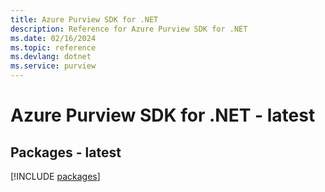 ```yaml
---
title: Azure Purview SDK for .NET
description: Reference for Azure Purview SDK for .NET
ms.date: 02/16/2024
ms.topic: reference
ms.devlang: dotnet
ms.service: purview
---
```

# Azure Purview SDK for .NET - latest
## Packages - latest
[!INCLUDE [packages](purview-index.md)]